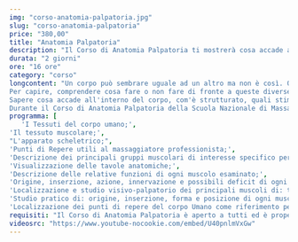 ```yaml
---
img: "corso-anatomia-palpatoria.jpg"
slug: "corso-anatomia-palpatoria"
price: "380,00"
title: "Anatomia Palpatoria"
description: "Il Corso di Anatomia Palpatoria ti mostrerà cosa accade all'interno del corpo, com'è strutturato, quali stimoli positivi o negativi si possono provocare, come si può indurre in modo concreto uno stato di benessere, o come invece, si può “trasformare” uno stato di malessere in benessere, concetti importanti per ogni massaggiatore. La conoscenza dell'anatomia e della fisiologia umana rappresenta inoltre grande affidabilità e professionalità da parte dell'operatore nei confronti della persona con cui interagisce."
durata: "2 giorni"
ore: "16 ore"
category: "corso"
longcontent: "Un corpo può sembrare uguale ad un altro ma non è così. Ogni corpo umano è unico come è unico ogni massaggio che viene fatto. Questo comporta azioni e reazioni diverse, effetti e sensazioni diverse da persona a persona.
Per capire, comprendere cosa fare o non fare di fronte a queste diverse situazioni è necessario avere una conoscenza completa della fisiologia del corpo umano. Conoscenza che si acquisisce con il Corso di Anatomia Palpatoria.
Sapere cosa accade all'interno del corpo, com'è strutturato, quali stimoli positivi o negativi si possono provocare, come si può indurre in modo concreto uno stato di benessere, o come invece, si può “trasformare” uno stato di malessere in benessere, è importante per ogni massaggiatore. Ogni gesto, ogni manovra è dettata infatti dalla piena consapevolezza di ciò che si sta facendo e di ciò che si vorrà fare. La conoscenza dell'anatomia e della fisiologia umana rappresenta inoltre grande affidabilità e professionalità da parte dell'operatore nei confronti della persona con cui interagisce.
Durante il Corso di Anatomia Palpatoria della Scuola Nazionale di Massaggio Tao®, l'apprendimento delle nozioni teoriche è reso più semplice grazie ad una palpazione diretta dell'argomento trattato. Questa esperienza visiva e “viva” sul corpo umano permette all'allievo di comprendere in modo ottimale la struttura e la posizione del distretto corporeo preso in esame."
programma: [
   'I Tessuti del corpo umano;',
'Il tessuto muscolare;',
"L'apparato scheletrico;",
'Punti di Repere utili al massaggiatore professionista;',
'Descrizione dei principali gruppi muscolari di interesse specifico per il Massaggiatore Professionista;',
'Visualizzazione delle tavole anatomiche;',
'Descrizione delle relative funzioni di ogni muscolo esaminato;',
'Origine, inserzione, azione, innervazione e possibili deficit di ogni muscolo esaminato;',
'Localizzazione e studio visivo-palpatorio dei principali muscoli di: tronco, arto Superiore, bacino e arto inferiore;',
'Studio pratico di: origine, inserzione, forma e posizione di ogni muscolo trattato;',
'Localizzazione dei punti di repere del corpo Umano come riferimento per il massaggiatore professionista.']
requisiti: "Il Corso di Anatomia Palpatoria è aperto a tutti ed è propedeutico per il Corso di Taping Elastico e per il Diploma Nazionale in Tecniche Avanzate di Massaggio."
videosrc: "https://www.youtube-nocookie.com/embed/U40pnlmVxGw"
---
```

